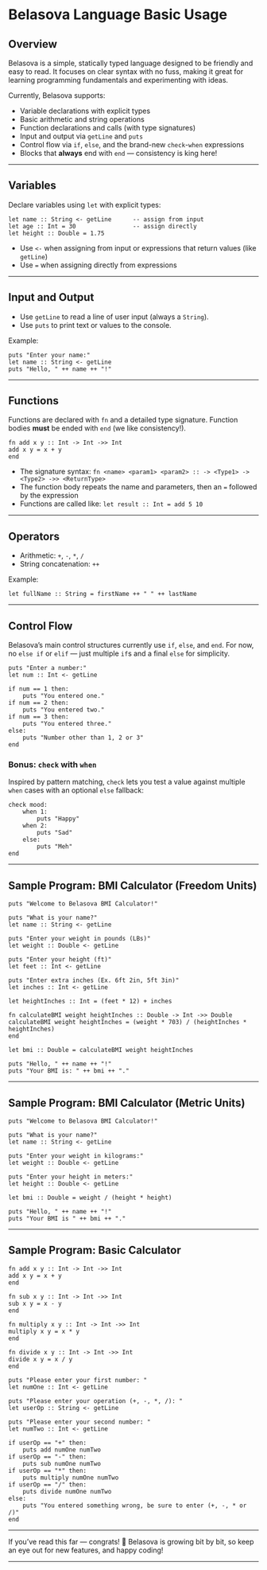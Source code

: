 # Belasova Language Basic Usage

## Overview

Belasova is a simple, statically typed language designed to be friendly and easy to read. It focuses on clear syntax with no fuss, making it great for learning programming fundamentals and experimenting with ideas.

Currently, Belasova supports:

- Variable declarations with explicit types  
- Basic arithmetic and string operations  
- Function declarations and calls (with type signatures)  
- Input and output via `getLine` and `puts`  
- Control flow via `if`, `else`, and the brand-new `check`-`when` expressions  
- Blocks that **always** end with `end` — consistency is king here!

---

## Variables

Declare variables using `let` with explicit types:

```belasova
let name :: String <- getLine      -- assign from input
let age :: Int = 30                -- assign directly
let height :: Double = 1.75
```

- Use `<-` when assigning from input or expressions that return values (like `getLine`)  
- Use `=` when assigning directly from expressions  

---

## Input and Output

- Use `getLine` to read a line of user input (always a `String`).  
- Use `puts` to print text or values to the console.

Example:

```belasova
puts "Enter your name:"
let name :: String <- getLine
puts "Hello, " ++ name ++ "!"
```

---

## Functions

Functions are declared with `fn` and a detailed type signature. Function bodies **must** be ended with `end` (we like consistency!).

```belasova
fn add x y :: Int -> Int ->> Int
add x y = x + y
end
```

- The signature syntax: `fn <name> <param1> <param2> :: -> <Type1> -> <Type2> ->> <ReturnType>`  
- The function body repeats the name and parameters, then an `=` followed by the expression  
- Functions are called like: `let result :: Int = add 5 10`

---

## Operators

- Arithmetic: `+`, `-`, `*`, `/`  
- String concatenation: `++`

Example:

```belasova
let fullName :: String = firstName ++ " " ++ lastName
```

---

## Control Flow

Belasova’s main control structures currently use `if`, `else`, and `end`. For now, no `else if` or `elif` — just multiple `if`s and a final `else` for simplicity.

```belasova
puts "Enter a number:"
let num :: Int <- getLine

if num == 1 then:
    puts "You entered one."
if num == 2 then:
    puts "You entered two."
if num == 3 then:
    puts "You entered three."
else:
    puts "Number other than 1, 2 or 3"
end
```

### Bonus: `check` with `when`

Inspired by pattern matching, `check` lets you test a value against multiple `when` cases with an optional `else` fallback:

```belasova
check mood:
    when 1:
        puts "Happy"
    when 2:
        puts "Sad"
    else:
        puts "Meh"
end
```

---

## Sample Program: BMI Calculator (Freedom Units)

```belasova
puts "Welcome to Belasova BMI Calculator!"

puts "What is your name?"
let name :: String <- getLine

puts "Enter your weight in pounds (LBs)"
let weight :: Double <- getLine

puts "Enter your height (ft)"
let feet :: Int <- getLine

puts "Enter extra inches (Ex. 6ft 2in, 5ft 3in)"
let inches :: Int <- getLine

let heightInches :: Int = (feet * 12) + inches

fn calculateBMI weight heightInches :: Double -> Int ->> Double
calculateBMI weight heightInches = (weight * 703) / (heightInches * heightInches)
end

let bmi :: Double = calculateBMI weight heightInches

puts "Hello, " ++ name ++ "!"
puts "Your BMI is: " ++ bmi ++ "."
```

---

## Sample Program: BMI Calculator (Metric Units)

```belasova
puts "Welcome to Belasova BMI Calculator!"

puts "What is your name?"
let name :: String <- getLine

puts "Enter your weight in kilograms:"
let weight :: Double <- getLine

puts "Enter your height in meters:"
let height :: Double <- getLine

let bmi :: Double = weight / (height * height)

puts "Hello, " ++ name ++ "!"
puts "Your BMI is " ++ bmi ++ "."
```

---

## Sample Program: Basic Calculator

```belasova
fn add x y :: Int -> Int ->> Int
add x y = x + y
end

fn sub x y :: Int -> Int ->> Int
sub x y = x - y
end

fn multiply x y :: Int -> Int ->> Int
multiply x y = x * y
end

fn divide x y :: Int -> Int ->> Int
divide x y = x / y
end

puts "Please enter your first number: "
let numOne :: Int <- getLine

puts "Please enter your operation (+, -, *, /): "
let userOp :: String <- getLine

puts "Please enter your second number: "
let numTwo :: Int <- getLine

if userOp == "+" then:
    puts add numOne numTwo
if userOp == "-" then:
    puts sub numOne numTwo
if userOp == "*" then:
    puts multiply numOne numTwo
if userOp == "/" then:
    puts divide numOne numTwo
else:
    puts "You entered something wrong, be sure to enter (+, -, * or /)"
end
```

---

If you’ve read this far — congrats! 🎉 Belasova is growing bit by bit, so keep an eye out for new features, and happy coding!

---

